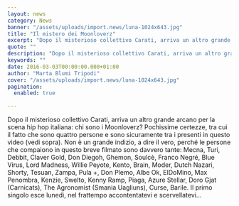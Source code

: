 ```yaml
---
layout: news
category: News
banner: "/assets/uploads/import.news/luna-1024x643.jpg"
title: "Il mistero dei Moonloverz"
excerpt: "Dopo il misterioso collettivo Carati, arriva un altro grande arcano per la scena hip hop italiana: chi sono i Moonloverz? Pochissime certezze, tra cui il fatto che sono quattro persone e sono sicuramente tra i presenti in questo video (vedi sopra). Non è un grande indizio, a dire il vero, perché le persone che compaiono [&hellip"
quote: ""
description: "Dopo il misterioso collettivo Carati, arriva un altro grande arcano per la scena hip hop italiana: chi sono i Moonloverz? Pochissime certezze, tra cui il fatto che sono quattro persone e sono sicuramente tra i presenti in questo video (vedi sopra). Non è un grande indizio, a dire il vero, perché le persone che compaiono [&hellip"
keywords: ""
date: 2016-03-03T00:00:00.000+01:00
author: "Marta Blumi Tripodi"
cover: "/assets/uploads/import.news/luna-1024x643.jpg"
pagination:
  enabled: true

---
```


Dopo il misterioso collettivo Carati, arriva un altro grande arcano per la scena hip hop italiana: chi sono i Moonloverz? Pochissime certezze, tra cui il fatto che sono quattro persone e sono sicuramente tra i presenti in questo video (vedi sopra). Non è un grande indizio, a dire il vero, perché le persone che compaiono in questo breve filmato sono davvero tante: Mecna, Turi, Debbit, Claver Gold, Don Diegoh, Ghemon, Soulcè, Franco Negré, Blue Virus, Lord Madness, Willie Peyote, Kento, Brain, Moder, Dutch Nazari, Shorty, Tesuan, Zampa, Pula +, Don Plemo, Albe Ok, ElDoMino, Max Penombra, Kenzie, Swelto, Kenny Ramp, Piaga, Azure Stellar, Doro Gjat (Carnicats), The Agronomist (Smania Uagliuns), Curse, Barile. Il primo singolo esce lunedì, nel frattempo accontentatevi e scervellatevi…